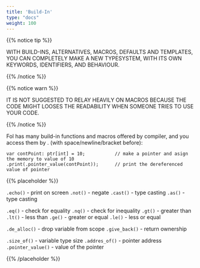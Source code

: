 ```yaml
---
title: 'Build-In'
type: "docs"
weight: 100
---
```




{{% notice tip %}}

WITH BUILD-INS, ALTERNATIVES, MACROS, DEFAULTS AND TEMPLATES, YOU CAN COMPLETELY MAKE A NEW TYPESYSTEM, WITH ITS OWN KEYWORDS, IDENTIFIERS, AND BEHAVIOUR.

{{% /notice %}}

{{% notice warn %}}

IT IS NOT SUGGESTED TO RELAY HEAVILY ON MACROS BECAUSE THE CODE MIGHT LOOSES THE READABILITY WHEN SOMEONE TRIES TO USE YOUR CODE.

{{% /notice %}}


Fol has many build-in functions and macros offered by compiler, and you access them by . (with space/newline/bracket before):

```
var contPoint: ptr[int] = 10;			// make a pointer and asign the memory to value of 10
.print(.pointer_value(contPoint));		// print the dereferenced value of pointer
```

{{% placeholder %}}

`.echo()`               - print on screen 
`.not()`                - negate
`.cast()`               - type casting
`.as()`                 - type casting

`.eq()`                 - check for equality
`.nq()`                 - check for inequality
`.gt()`                 - greater than
`.lt()`                 - less than
`.ge()`                 - greater or equal
`.le()`                  - less or equal

`.de_alloc()`           - drop variable from scope
`.give_back()`          - return ownership

`.size_of()`            - variable type size
`.addres_of()`          - pointer address
`.pointer_value()`      - value of the pointer


{{% /placeholder %}}

